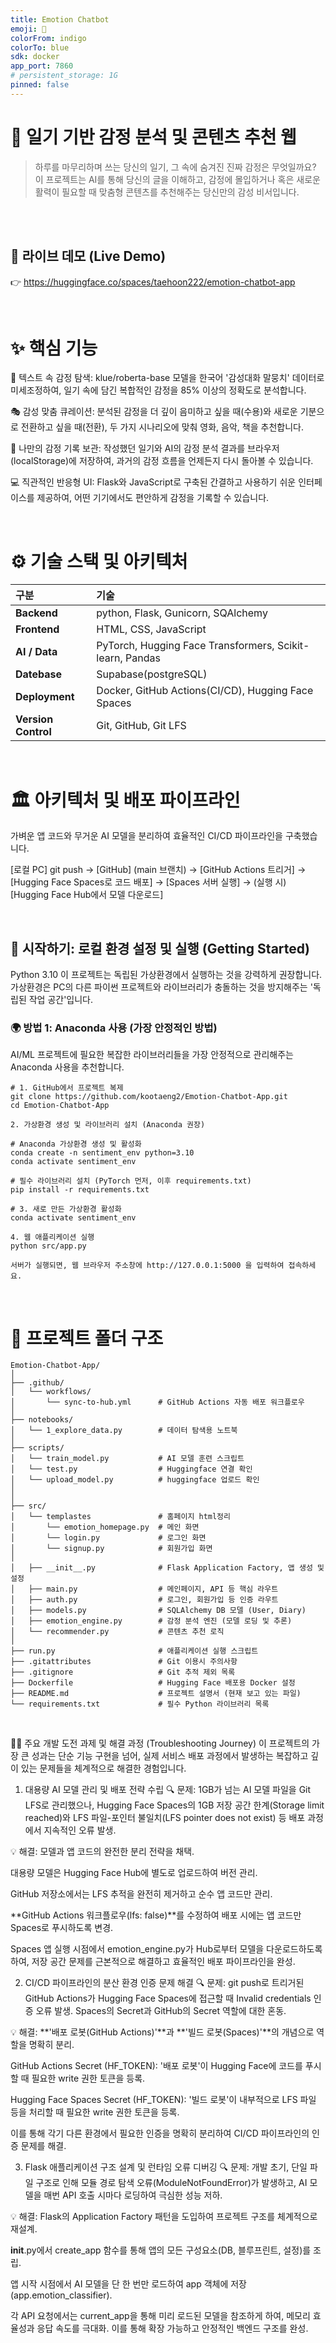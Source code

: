 ```yaml
---
title: Emotion Chatbot
emoji: 🤗
colorFrom: indigo
colorTo: blue
sdk: docker
app_port: 7860
# persistent_storage: 1G 
pinned: false
---
```



# 🤖 일기 기반 감정 분석 및 콘텐츠 추천 웹
> 하루를 마무리하며 쓰는 당신의 일기, 그 속에 숨겨진 진짜 감정은 무엇일까요?
> 이 프로젝트는 AI를 통해 당신의 글을 이해하고, 감정에 몰입하거나 혹은 새로운 활력이 필요할 때 맞춤형 콘텐츠를 추천해주는 당신만의 감성 비서입니다.


<br>

<br>

## 🚀 라이브 데모 (Live Demo)
👉 https://huggingface.co/spaces/taehoon222/emotion-chatbot-app


<br>

# ✨ 핵심 기능
🤖 텍스트 속 감정 탐색: klue/roberta-base 모델을 한국어 '감성대화 말뭉치' 데이터로 미세조정하여, 일기 속에 담긴 복합적인 감정을 85% 이상의 정확도로 분석합니다.


🎭 감성 맞춤 큐레이션: 분석된 감정을 더 깊이 음미하고 싶을 때(수용)와 새로운 기분으로 전환하고 싶을 때(전환), 두 가지 시나리오에 맞춰 영화, 음악, 책을 추천합니다.

📔 나만의 감정 기록 보관: 작성했던 일기와 AI의 감정 분석 결과를 브라우저(localStorage)에 저장하여, 과거의 감정 흐름을 언제든지 다시 돌아볼 수 있습니다.

💻 직관적인 반응형 UI: Flask와 JavaScript로 구축된 간결하고 사용하기 쉬운 인터페이스를 제공하여, 어떤 기기에서도 편안하게 감정을 기록할 수 있습니다.

<br>

# ⚙️ 기술 스택 및 아키텍처
| 구분 | 기술 |
| :--- | :--- |
| **Backend** | python, Flask, Gunicorn, SQAlchemy |
| **Frontend**| HTML, CSS, JavaScript |
| **AI / Data**| PyTorch, Hugging Face Transformers, Scikit-learn, Pandas |
| **Datebase**| Supabase(postgreSQL)
| **Deployment**| Docker, GitHub Actions(CI/CD), Hugging Face Spaces |
| **Version Control**| Git, GitHub, Git LFS |



<br>

# 🏛️ 아키텍처 및 배포 파이프라인
가벼운 앱 코드와 무거운 AI 모델을 분리하여 효율적인 CI/CD 파이프라인을 구축했습니다.

[로컬 PC] git push → [GitHub] (main 브랜치) → [GitHub Actions 트리거] → [Hugging Face Spaces로 코드 배포] → [Spaces 서버 실행] → (실행 시) [Hugging Face Hub에서 모델 다운로드]


<br>

## 🚀 시작하기: 로컬 환경 설정 및 실행 (Getting Started)

Python 3.10
이 프로젝트는 독립된 가상환경에서 실행하는 것을 강력하게 권장합니다. 가상환경은 PC의 다른 파이썬 프로젝트와 라이브러리가 충돌하는 것을 방지해주는 '독립된 작업 공간'입니다.

### 🌍 방법 1: Anaconda 사용 (가장 안정적인 방법)

AI/ML 프로젝트에 필요한 복잡한 라이브러리들을 가장 안정적으로 관리해주는 Anaconda 사용을 추천합니다.

```
# 1. GitHub에서 프로젝트 복제
git clone https://github.com/kootaeng2/Emotion-Chatbot-App.git
cd Emotion-Chatbot-App

2. 가상환경 생성 및 라이브러리 설치 (Anaconda 권장)

# Anaconda 가상환경 생성 및 활성화
conda create -n sentiment_env python=3.10
conda activate sentiment_env

# 필수 라이브러리 설치 (PyTorch 먼저, 이후 requirements.txt)
pip install -r requirements.txt

# 3. 새로 만든 가상환경 활성화
conda activate sentiment_env

4. 웹 애플리케이션 실행
python src/app.py

서버가 실행되면, 웹 브라우저 주소창에 http://127.0.0.1:5000 을 입력하여 접속하세요.

```
<br>

# 📂 프로젝트 폴더 구조
```
Emotion-Chatbot-App/
│
├── .github/
│   └── workflows/
│       └── sync-to-hub.yml      # GitHub Actions 자동 배포 워크플로우
│
├── notebooks/
│   └── 1_explore_data.py        # 데이터 탐색용 노트북
│
├── scripts/
│   └── train_model.py           # AI 모델 훈련 스크립트
│   └── test.py                  # Huggingface 연결 확인
│   └── upload_model.py          # huggingface 업로드 확인
│
│
├── src/
│   └── templastes               # 홈페이지 html정리
│       └── emotion_homepage.py  # 메인 화면
│       └── login.py             # 로그인 화면
│       └── signup.py            # 회원가입 화면
│
│   ├── __init__.py              # Flask Application Factory, 앱 생성 및 설정
│   ├── main.py                  # 메인페이지, API 등 핵심 라우트
│   ├── auth.py                  # 로그인, 회원가입 등 인증 라우트
│   ├── models.py                # SQLAlchemy DB 모델 (User, Diary)
│   ├── emotion_engine.py        # 감정 분석 엔진 (모델 로딩 및 추론)
│   └── recommender.py           # 콘텐츠 추천 로직
│
├── run.py                       # 애플리케이션 실행 스크립트
├── .gitattributes               # Git 이용시 주의사항
├── .gitignore                   # Git 추적 제외 목록
├── Dockerfile                   # Hugging Face 배포용 Docker 설정
├── README.md                    # 프로젝트 설명서 (현재 보고 있는 파일)
└── requirements.txt             # 필수 Python 라이브러리 목록
```

<br>

🧗‍♂️ 주요 개발 도전 과제 및 해결 과정 (Troubleshooting Journey)
이 프로젝트의 가장 큰 성과는 단순 기능 구현을 넘어, 실제 서비스 배포 과정에서 발생하는 복잡하고 깊이 있는 문제들을 체계적으로 해결한 경험입니다.

1. 대용량 AI 모델 관리 및 배포 전략 수립
🔍 문제: 1GB가 넘는 AI 모델 파일을 Git LFS로 관리했으나, Hugging Face Spaces의 1GB 저장 공간 한계(Storage limit reached)와 LFS 파일-포인터 불일치(LFS pointer does not exist) 등 배포 과정에서 지속적인 오류 발생.

💡 해결: 모델과 앱 코드의 완전한 분리 전략을 채택.

대용량 모델은 Hugging Face Hub에 별도로 업로드하여 버전 관리.

GitHub 저장소에서는 LFS 추적을 완전히 제거하고 순수 앱 코드만 관리.

**GitHub Actions 워크플로우(lfs: false)**를 수정하여 배포 시에는 앱 코드만 Spaces로 푸시하도록 변경.

Spaces 앱 실행 시점에서 emotion_engine.py가 Hub로부터 모델을 다운로드하도록 하여, 저장 공간 문제를 근본적으로 해결하고 효율적인 배포 파이프라인을 완성.

2. CI/CD 파이프라인의 분산 환경 인증 문제 해결
🔍 문제: git push로 트리거된 GitHub Actions가 Hugging Face Spaces에 접근할 때 Invalid credentials 인증 오류 발생. Spaces의 Secret과 GitHub의 Secret 역할에 대한 혼동.

💡 해결: **'배포 로봇(GitHub Actions)'**과 **'빌드 로봇(Spaces)'**의 개념으로 역할을 명확히 분리.

GitHub Actions Secret (HF_TOKEN): '배포 로봇'이 Hugging Face에 코드를 푸시할 때 필요한 write 권한 토큰을 등록.

Hugging Face Spaces Secret (HF_TOKEN): '빌드 로봇'이 내부적으로 LFS 파일 등을 처리할 때 필요한 write 권한 토큰을 등록.

이를 통해 각기 다른 환경에서 필요한 인증을 명확히 분리하여 CI/CD 파이프라인의 인증 문제를 해결.

3. Flask 애플리케이션 구조 설계 및 런타임 오류 디버깅
🔍 문제: 개발 초기, 단일 파일 구조로 인해 모듈 경로 탐색 오류(ModuleNotFoundError)가 발생하고, AI 모델을 매번 API 호출 시마다 로딩하여 극심한 성능 저하.

💡 해결: Flask의 Application Factory 패턴을 도입하여 프로젝트 구조를 체계적으로 재설계.

__init__.py에서 create_app 함수를 통해 앱의 모든 구성요소(DB, 블루프린트, 설정)를 조립.

앱 시작 시점에서 AI 모델을 단 한 번만 로드하여 app 객체에 저장(app.emotion_classifier).

각 API 요청에서는 current_app을 통해 미리 로드된 모델을 참조하게 하여, 메모리 효율성과 응답 속도를 극대화. 이를 통해 확장 가능하고 안정적인 백엔드 구조를 완성.


